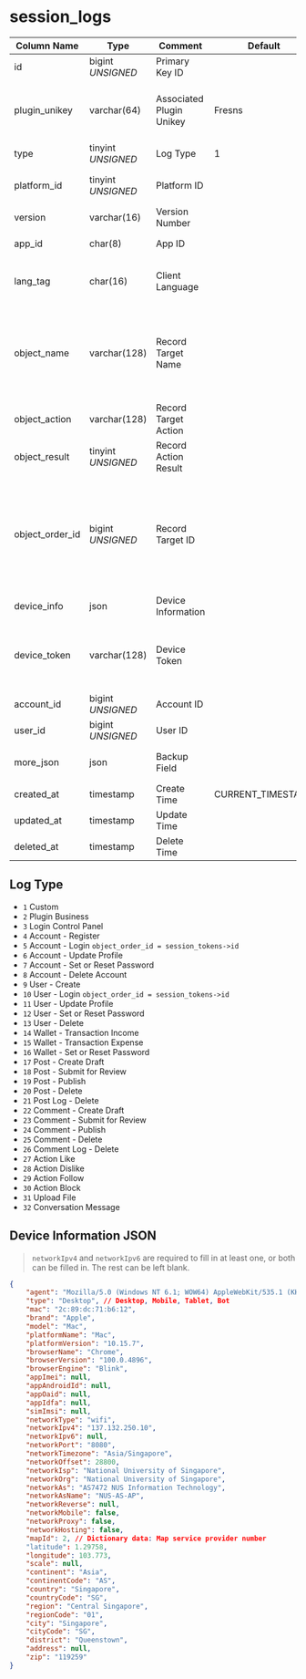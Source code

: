 # session_logs

| Column Name | Type | Comment | Default | Null | Remark |
| --- | --- | --- | --- | --- | --- |
| id | bigint *UNSIGNED* | Primary Key ID |  | NO | Auto Increment |
| plugin_unikey | varchar(64) | Associated Plugin Unikey | Fresns | NO | Related field [plugins->unikey](../plugins/plugins.md)<br>Fresns represents the main program logs |
| type | tinyint *UNSIGNED* | Log Type | 1 | NO | See description below |
| platform_id | tinyint *UNSIGNED* | Platform ID |  | NO | Related key name [configs->item_key = platforms](../dictionary/platforms.md) |
| version | varchar(16) | Version Number |  | NO | Semantic versioning |
| app_id | char(8) | App ID |  | YES | [session_keys->app_id](session-keys.md) |
| lang_tag | char(16) | Client Language |  | YES | The language of the generated log, leave empty if multilingual is not enabled |
| object_name | varchar(128) | Record Target Name |  | NO | Function model name or interface path<br>For example, model name App\Models\Post<br>For example, interface path: /api/v2/account/login |
| object_action | varchar(128) | Record Target Action |  | YES | Action description, custom input content |
| object_result | tinyint *UNSIGNED* | Record Action Result |  | NO | 1. Unknown or in progress / 2. Success / 3. Failure |
| object_order_id | bigint *UNSIGNED* | Record Target ID |  | YES | For example, in case of a publish action, it represents the ID of the posted content<br>For plugin actions, this ID can be used to query the associated information recorded on the plugin side |
| device_info | json | Device Information |  | YES |  |
| device_token | varchar(128) | Device Token |  | YES | For example, iOS Device Token or Android Device Token<br>Can be used for push notifications |
| account_id | bigint *UNSIGNED* | Account ID |  | YES | Related field [accounts->id](../accounts/accounts.md) |
| user_id | bigint *UNSIGNED* | User ID |  | YES | Related field [users->id](../users/users.md) |
| more_json | json | Backup Field |  | YES | For example, storing operation action snapshots |
| created_at | timestamp | Create Time | CURRENT_TIMESTAMP | NO |  |
| updated_at | timestamp | Update Time |  | YES |  |
| deleted_at | timestamp | Delete Time |  | YES |  |

## Log Type

- `1` Custom
- `2` Plugin Business
- `3` Login Control Panel
- `4` Account - Register
- `5` Account - Login `object_order_id = session_tokens->id`
- `6` Account - Update Profile
- `7` Account - Set or Reset Password
- `8` Account - Delete Account
- `9` User - Create
- `10` User - Login `object_order_id = session_tokens->id`
- `11` User - Update Profile
- `12` User - Set or Reset Password
- `13` User - Delete
- `14` Wallet - Transaction Income
- `15` Wallet - Transaction Expense
- `16` Wallet - Set or Reset Password
- `17` Post - Create Draft
- `18` Post - Submit for Review
- `19` Post - Publish
- `20` Post - Delete
- `21` Post Log - Delete
- `22` Comment - Create Draft
- `23` Comment - Submit for Review
- `24` Comment - Publish
- `25` Comment - Delete
- `26` Comment Log - Delete
- `27` Action Like
- `28` Action Dislike
- `29` Action Follow
- `30` Action Block
- `31` Upload File
- `32` Conversation Message

## Device Information JSON

> `networkIpv4` and `networkIpv6` are required to fill in at least one, or both can be filled in. The rest can be left blank.

```json
{
    "agent": "Mozilla/5.0 (Windows NT 6.1; WOW64) AppleWebKit/535.1 (KHTML, like Gecko) Chrome/14.0.835.202 Safari/535.1",
    "type": "Desktop", // Desktop, Mobile, Tablet, Bot
    "mac": "2c:89:dc:71:b6:12",
    "brand": "Apple",
    "model": "Mac",
    "platformName": "Mac",
    "platformVersion": "10.15.7",
    "browserName": "Chrome",
    "browserVersion": "100.0.4896",
    "browserEngine": "Blink",
    "appImei": null,
    "appAndroidId": null,
    "appOaid": null,
    "appIdfa": null,
    "simImsi": null,
    "networkType": "wifi",
    "networkIpv4": "137.132.250.10",
    "networkIpv6": null,
    "networkPort": "8080",
    "networkTimezone": "Asia/Singapore",
    "networkOffset": 28800,
    "networkIsp": "National University of Singapore",
    "networkOrg": "National University of Singapore",
    "networkAs": "AS7472 NUS Information Technology",
    "networkAsName": "NUS-AS-AP",
    "networkReverse": null,
    "networkMobile": false,
    "networkProxy": false,
    "networkHosting": false,
    "mapId": 2, // Dictionary data: Map service provider number
    "latitude": 1.29758,
    "longitude": 103.773,
    "scale": null,
    "continent": "Asia",
    "continentCode": "AS",
    "country": "Singapore",
    "countryCode": "SG",
    "region": "Central Singapore",
    "regionCode": "01",
    "city": "Singapore",
    "cityCode": "SG",
    "district": "Queenstown",
    "address": null,
    "zip": "119259"
}
```
